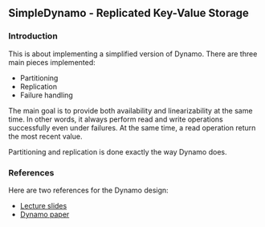 

## SimpleDynamo - Replicated Key-Value Storage

### Introduction

This is about implementing a simplified version of Dynamo. There are three main pieces implemented:
- Partitioning
- Replication
- Failure handling

The main goal is to provide both availability and linearizability at the same time. In other words, it always perform read and write operations successfully even under failures. At the same time, a read operation return the most recent value.

Partitioning and replication is done exactly the way Dynamo does.

### References

Here are two references for the Dynamo design:
- [Lecture slides](http://www.cse.buffalo.edu/~stevko/courses/cse486/spring17/lectures/26-dynamo.pdf)
- [Dynamo paper](http://www.allthingsdistributed.com/files/amazon-dynamo-sosp2007.pdf)
